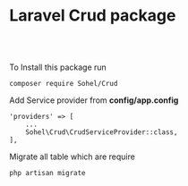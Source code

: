 # Laravel Crud package

<br><br>

To Install this package run

    composer require Sohel/Crud

Add Service provider from <b>config/app.config</b>

    'providers' => [
        ...
        Sohel\Crud\CrudServiceProvider::class,
    ],

Migrate all table which are require

    php artisan migrate
